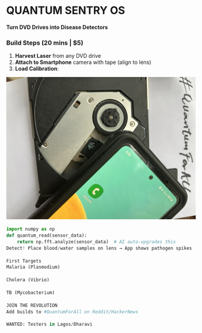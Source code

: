 # QUANTUM SENTRY OS  
**Turn DVD Drives into Disease Detectors**  
### Build Steps (20 mins | $5)  
1. **Harvest Laser** from any DVD drive  
2. **Attach to Smartphone** camera with tape (align to lens)  
3. **Load Calibration**:

![DVD-to-Detector Proof](dvd_hack.jpg) 
   
```python  
import numpy as np  
def quantum_read(sensor_data):  
    return np.fft.analyze(sensor_data)  # AI auto-upgrades this  
Detect! Place blood/water samples on lens → App shows pathogen spikes

First Targets
Malaria (Plasmodium)

Cholera (Vibrio)

TB (Mycobacterium)

JOIN THE REVOLUTION
Add builds to #QuantumForAll on Reddit/HackerNews

WANTED: Testers in Lagos/Dharavi
